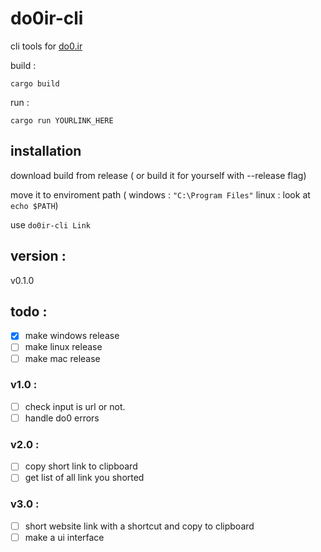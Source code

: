 # do0ir-cli
cli tools for [do0.ir](https://do0.ir)

build :
```
cargo build
```

run :
```
cargo run YOURLINK_HERE
```

## installation
download build from release ( or build it for yourself with --release flag)

move it to enviroment path ( windows : `"C:\Program Files"` linux : look at `echo $PATH`)

use `do0ir-cli Link `

## version :
v0.1.0

## todo :
- [x] make windows release
- [ ] make linux release
- [ ] make mac release
### v1.0 :
- [ ] check input is url or not.
- [ ] handle do0 errors 
### v2.0 :
- [ ] copy short link to clipboard
- [ ] get list of all link you shorted
### v3.0 :
- [ ] short website link with a shortcut and copy to clipboard
- [ ] make a ui interface
